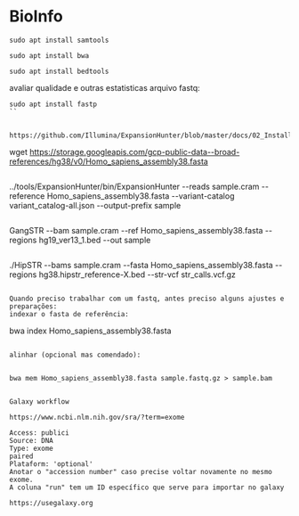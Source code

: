 # BioInfo
```
sudo apt install samtools
```

```
sudo apt install bwa
```

```
sudo apt install bedtools
```

avaliar qualidade e outras estatisticas arquivo fastq:
```
sudo apt install fastp 
``


https://github.com/Illumina/ExpansionHunter/blob/master/docs/02_Installation.md

```
wget https://storage.googleapis.com/gcp-public-data--broad-references/hg38/v0/Homo_sapiens_assembly38.fasta
```
```
../tools/ExpansionHunter/bin/ExpansionHunter --reads sample.cram --reference Homo_sapiens_assembly38.fasta  --variant-catalog variant_catalog-all.json  --output-prefix sample
```
```
GangSTR --bam sample.cram --ref Homo_sapiens_assembly38.fasta --regions hg19_ver13_1.bed --out sample
```
```
./HipSTR --bams sample.cram --fasta Homo_sapiens_assembly38.fasta --regions hg38.hipstr_reference-X.bed --str-vcf str_calls.vcf.gz
```

Quando preciso trabalhar com um fastq, antes preciso alguns ajustes e preparações:
indexar o fasta de referência:
```
bwa index Homo_sapiens_assembly38.fasta
```

alinhar (opcional mas comendado):


bwa mem Homo_sapiens_assembly38.fasta sample.fastq.gz > sample.bam


Galaxy workflow

https://www.ncbi.nlm.nih.gov/sra/?term=exome

Access: publici
Source: DNA
Type: exome
paired
Plataform: 'optional'
Anotar o "accession number" caso precise voltar novamente no mesmo exome.
A coluna "run" tem um ID específico que serve para importar no galaxy

https://usegalaxy.org
